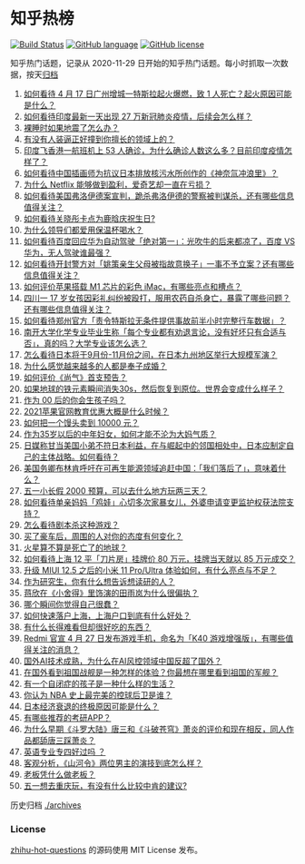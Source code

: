 # 知乎热榜
[![Build Status](https://github.com/ToWeLong/zhihu-hot-questions/workflows/CI/badge.svg)](https://github.com/ToWeLong/zhihu-hot-questions/actions)
[![GitHub language](https://img.shields.io/badge/language-golang-orange.svg)](https://golang.org/)
[![GitHub license](https://img.shields.io/github/license/ToWeLong/zhihu-hot-questions)](https://github.com/ToWeLong/zhihu-hot-questions/blob/main/LICENSE)

知乎热门话题，记录从 2020-11-29 日开始的知乎热门话题。每小时抓取一次数据，按天[归档](./archives)

<!-- BEGIN -->

1. [如何看待 4 月 17 日广州增城一特斯拉起火爆燃，致 1 人死亡？起火原因可能是什么？](https://www.zhihu.com/question/455724748)
1. [如何看待印度最新一天出现 27 万新冠肺炎疫情，后续会怎么样？](https://www.zhihu.com/question/455382725)
1. [裸睡时如果地震了怎么办？](https://www.zhihu.com/question/23204731)
1. [有没有人装逼正好撞到你擅长的领域上的？](https://www.zhihu.com/question/338688699)
1. [印度飞香港一航班机上 53 人确诊，为什么确诊人数这么多？目前印度疫情怎样了？](https://www.zhihu.com/question/455742587)
1. [如何看待中国插画师为抗议日本排放核污水所创作的《神奈氚冲浪里》？](https://www.zhihu.com/question/455738919)
1. [为什么 Netflix 能够做到盈利，爱奇艺却一直在亏损？](https://www.zhihu.com/question/366022632)
1. [如何看待美国弗洛伊德案宣判，跪杀弗洛伊德的警察被判谋杀，还有哪些信息值得关注？](https://www.zhihu.com/question/455730207)
1. [如何看待关晓彤卡点为鹿晗庆祝生日?](https://www.zhihu.com/question/455533328)
1. [为什么领导们都爱用保温杯喝水？](https://www.zhihu.com/question/302287551)
1. [如何看待百度回应华为自动驾驶「绝对第一」：光吹牛的后来都凉了，百度 VS 华为，无人驾驶谁最强？](https://www.zhihu.com/question/455458502)
1. [如何看待开封警方对「姚策亲生父母被指故意换子」一事不予立案？还有哪些信息值得关注？](https://www.zhihu.com/question/455726765)
1. [如何评价苹果搭载 M1 芯片的彩色 iMac，有哪些亮点和槽点？](https://www.zhihu.com/question/455711122)
1. [四川一 17 岁女孩因彩礼纠纷被殴打，服用农药自杀身亡，暴露了哪些问题？还有哪些信息值得关注？](https://www.zhihu.com/question/455739525)
1. [如何看待郑州官方「责令特斯拉无条件提供事故前半小时完整行车数据」？](https://www.zhihu.com/question/455826596)
1. [南开大学化学专业毕业生称「每个专业都有劝退言论，没有好坏只有合适与否」，真的吗？大学专业该怎么选？](https://www.zhihu.com/question/454532962)
1. [怎么看待日本将于9月份-11月份之间，在日本九州地区举行大规模军演？](https://www.zhihu.com/question/455438361)
1. [为什么感觉越来越多的人都是奉子成婚？](https://www.zhihu.com/question/321141889)
1. [如何评价《尚气》首支预告？](https://www.zhihu.com/question/455512619)
1. [如果地球的铁元素瞬间消失30s，然后恢复到原位。世界会变成什么样子？](https://www.zhihu.com/question/454401121)
1. [作为 00 后的你会生孩子吗？](https://www.zhihu.com/question/449864346)
1. [2021苹果官网教育优惠大概是什么时候？](https://www.zhihu.com/question/439446737)
1. [如何把一个馒头卖到 10000 元？](https://www.zhihu.com/question/446086353)
1. [作为35岁以后的中年妇女，如何才能不沦为大妈气质？](https://www.zhihu.com/question/68435943)
1. [日媒称甘当美国小弟不符日本利益，在与崛起中的邻国相处中，日本应制定自己的主体战略。如何看待？](https://www.zhihu.com/question/455401742)
1. [美国务卿布林肯呼吁在可再生能源领域追赶中国：「我们落后了」，意味着什么？](https://www.zhihu.com/question/455644419)
1. [五一小长假 2000 预算，可以去什么地方玩两三天？](https://www.zhihu.com/question/453113894)
1. [如何看待单亲妈妈「鸡娃」心切多次家暴女儿，外婆申请变更监护权获法院支持？](https://www.zhihu.com/question/455759121)
1. [怎么看待剧本杀这种游戏？](https://www.zhihu.com/question/354469803)
1. [买了豪车后，周围的人对你的态度有何变化？](https://www.zhihu.com/question/59776093)
1. [火星算不算是死亡了的地球？](https://www.zhihu.com/question/414845164)
1. [如何看待上海 12 平「刀片房」挂牌价 80 万元，挂牌当天就以 85 万元成交？](https://www.zhihu.com/question/455594188)
1. [升级 MIUI 12.5 之后的小米 11 Pro/Ultra 体验如何，有什么亮点与不足？](https://www.zhihu.com/question/455628196)
1. [作为研究生，你有什么想告诉想读研的人？](https://www.zhihu.com/question/36447117)
1. [蒋欣在《小舍得》里饰演的田雨岚为什么很偏执？](https://www.zhihu.com/question/454471424)
1. [哪个瞬间你觉得自己很蠢？](https://www.zhihu.com/question/62706827)
1. [如何快速落户上海，上海户口到底有什么好处？](https://www.zhihu.com/question/455579654)
1. [有什么长得难看但却很好吃的东西？](https://www.zhihu.com/question/37551688)
1. [Redmi 官宣 4 月 27 日发布游戏手机，命名为「K40 游戏增强版」，有哪些值得关注的消息？](https://www.zhihu.com/question/455568478)
1. [国外AI技术成熟，为什么在AI风控领域中国反超了国外？](https://www.zhihu.com/question/455440996)
1. [在国外看到祖国战舰是一种怎样的体验？你最想在哪里看到祖国的军舰？](https://www.zhihu.com/question/455498840)
1. [有一个自闭症的孩子是一种什么样的生活？](https://www.zhihu.com/question/318703953)
1. [你认为 NBA 史上最完美的控球后卫是谁？](https://www.zhihu.com/question/452678637)
1. [日本经济衰退的终极原因可能是什么？](https://www.zhihu.com/question/36889983)
1. [有哪些推荐的考研APP？](https://www.zhihu.com/question/64577747)
1. [为什么早期《斗罗大陆》唐三和《斗破苍穹》萧炎的评价和现在相反，同人作品都舔唐三踩萧炎？](https://www.zhihu.com/question/454145595)
1. [英语专业专四好过吗 ？](https://www.zhihu.com/question/389176629)
1. [客观分析，《山河令》两位男主的演技到底怎么样？](https://www.zhihu.com/question/447780489)
1. [老板凭什么做老板？](https://www.zhihu.com/question/20272786)
1. [五一想去重庆玩，有没有什么比较中肯的建议?](https://www.zhihu.com/question/454234250)

<!-- END -->

历史归档 [./archives](./archives)


### License
[zhihu-hot-questions](https://github.com/towelong/zhihu-hot-questions) 的源码使用 MIT License 发布。